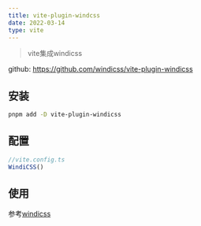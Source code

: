 ```yaml
---
title: vite-plugin-windcss
date: 2022-03-14
type: vite
---
```


> vite集成windicss

github: <https://github.com/windicss/vite-plugin-windicss>

## 安装

```bash
pnpm add -D vite-plugin-windicss
```

## 配置

```ts
//vite.config.ts
WindiCSS()
```

## 使用

参考[windicss](https://cn.windicss.org)